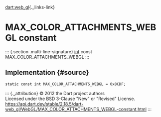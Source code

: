 [dart:web\_gl](../../dart-web_gl/dart-web_gl-library){._links-link}

MAX\_COLOR\_ATTACHMENTS\_WEBGL constant
=======================================

::: {.section .multi-line-signature}
[int](../../dart-core/int-class) const MAX\_COLOR\_ATTACHMENTS\_WEBGL
:::

Implementation {#source}
--------------

``` {.language-dart data-language="dart"}
static const int MAX_COLOR_ATTACHMENTS_WEBGL = 0x8CDF;
```

::: {._attribution}
© 2012 the Dart project authors\
Licensed under the BSD 3-Clause \"New\" or \"Revised\" License.\
<https://api.dart.dev/stable/2.18.5/dart-web_gl/WebGL/MAX_COLOR_ATTACHMENTS_WEBGL-constant.html>
:::
